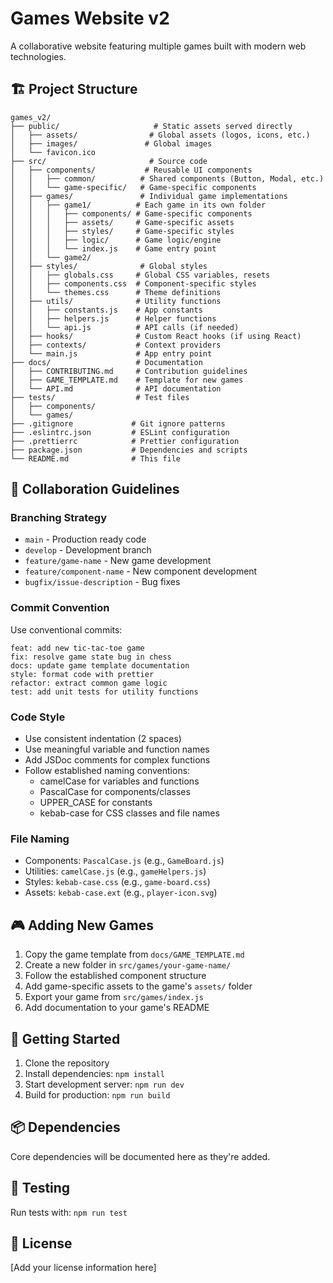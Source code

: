 # Games Website v2

A collaborative website featuring multiple games built with modern web technologies.

## 🏗️ Project Structure

```
games_v2/
├── public/                     # Static assets served directly
│   ├── assets/                # Global assets (logos, icons, etc.)
│   ├── images/               # Global images
│   └── favicon.ico
├── src/                       # Source code
│   ├── components/           # Reusable UI components
│   │   ├── common/          # Shared components (Button, Modal, etc.)
│   │   └── game-specific/   # Game-specific components
│   ├── games/               # Individual game implementations
│   │   ├── game1/          # Each game in its own folder
│   │   │   ├── components/ # Game-specific components
│   │   │   ├── assets/     # Game-specific assets
│   │   │   ├── styles/     # Game-specific styles
│   │   │   ├── logic/      # Game logic/engine
│   │   │   └── index.js    # Game entry point
│   │   └── game2/
│   ├── styles/              # Global styles
│   │   ├── globals.css     # Global CSS variables, resets
│   │   ├── components.css  # Component-specific styles
│   │   └── themes.css      # Theme definitions
│   ├── utils/              # Utility functions
│   │   ├── constants.js    # App constants
│   │   ├── helpers.js      # Helper functions
│   │   └── api.js          # API calls (if needed)
│   ├── hooks/              # Custom React hooks (if using React)
│   ├── contexts/           # Context providers
│   └── main.js             # App entry point
├── docs/                   # Documentation
│   ├── CONTRIBUTING.md     # Contribution guidelines
│   ├── GAME_TEMPLATE.md    # Template for new games
│   └── API.md              # API documentation
├── tests/                  # Test files
│   ├── components/
│   └── games/
├── .gitignore             # Git ignore patterns
├── .eslintrc.json         # ESLint configuration
├── .prettierrc            # Prettier configuration
├── package.json           # Dependencies and scripts
└── README.md              # This file
```

## 🤝 Collaboration Guidelines

### Branching Strategy
- `main` - Production ready code
- `develop` - Development branch
- `feature/game-name` - New game development
- `feature/component-name` - New component development
- `bugfix/issue-description` - Bug fixes

### Commit Convention
Use conventional commits:
```
feat: add new tic-tac-toe game
fix: resolve game state bug in chess
docs: update game template documentation
style: format code with prettier
refactor: extract common game logic
test: add unit tests for utility functions
```

### Code Style
- Use consistent indentation (2 spaces)
- Use meaningful variable and function names
- Add JSDoc comments for complex functions
- Follow established naming conventions:
  - camelCase for variables and functions
  - PascalCase for components/classes
  - UPPER_CASE for constants
  - kebab-case for CSS classes and file names

### File Naming
- Components: `PascalCase.js` (e.g., `GameBoard.js`)
- Utilities: `camelCase.js` (e.g., `gameHelpers.js`)
- Styles: `kebab-case.css` (e.g., `game-board.css`)
- Assets: `kebab-case.ext` (e.g., `player-icon.svg`)

## 🎮 Adding New Games

1. Copy the game template from `docs/GAME_TEMPLATE.md`
2. Create a new folder in `src/games/your-game-name/`
3. Follow the established component structure
4. Add game-specific assets to the game's `assets/` folder
5. Export your game from `src/games/index.js`
6. Add documentation to your game's README

## 🚀 Getting Started

1. Clone the repository
2. Install dependencies: `npm install`
3. Start development server: `npm run dev`
4. Build for production: `npm run build`

## 📦 Dependencies

Core dependencies will be documented here as they're added.

## 🧪 Testing

Run tests with: `npm run test`

## 📄 License

[Add your license information here] 